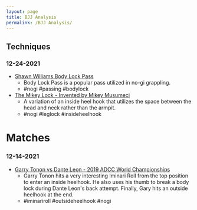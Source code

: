 ```yaml
---
layout: page
title: BJJ Analysis
permalink: /BJJ Analysis/
---
```


## Techniques

### 12-24-2021

- [Shawn Williams Body Lock Pass](https://www.youtube.com/watch?v=oCRooQnMoSs)
  - Body Lock Pass is a popular pass utilized in no-gi grappling. 
  - #nogi #passing #bodylock 
- [The Mikey Lock - Invented by Mikey Musumeci](https://www.youtube.com/watch?v=FP6CLsmL3jQ)
  - A variation of an inside heel hook that utilizes the space between the head and neck rather than the armpit.
  - #nogi #leglock #insideheelhook 

# Matches

### 12-14-2021

- [Garry Tonon vs Dante Leon - 2019 ADCC World Championships](https://www.youtube.com/watch?v=WPFIX9c4UV0)
  - Garry Tonon hits a very interesting Iminari Roll from the top position to enter an inside heelhook. He also uses his thumb to break a body lock during Dante Leon's back attempt. Finally, Gary hits an outside heelhook at the end.
  - #iminariroll #outsideheelhook #nogi

